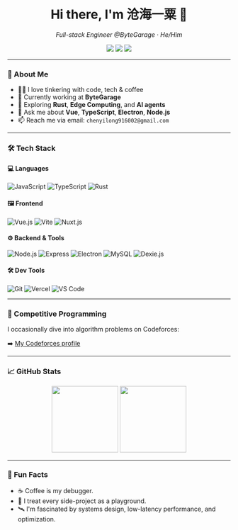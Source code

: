 <h1 align="center">Hi there, I'm 沧海一粟 👋</h1>
<p align="center">
  <em>Full-stack Engineer @ByteGarage · He/Him</em>  
</p>
<p align="center">
  <a href="mailto:chenyilong916002@gmail.com"><img src="https://img.shields.io/badge/Email-chenyilong916002@gmail.com-red?style=flat-square&logo=gmail"></a>
  <a href="https://bit-by-bit-dev.vercel.app"><img src="https://img.shields.io/badge/Portfolio-Bit by Bit-blue?style=flat-square&logo=vercel"></a>
  <a href="https://codeforces.com/profile/ByteGarage"><img src="https://img.shields.io/badge/Codeforces-ByteGarage-orange?style=flat-square&logo=codeforces"></a>
</p>

---

### 🚀 About Me

- 👨‍💻 I love tinkering with code, tech & coffee
- 🔭 Currently working at **ByteGarage**
- 🌱 Exploring **Rust**, **Edge Computing**, and **AI agents**
- 💬 Ask me about **Vue**, **TypeScript**, **Electron**, **Node.js**
- 📫 Reach me via email: `chenyilong916002@gmail.com`

---

### 🛠️ Tech Stack

#### 💻 Languages
![JavaScript](https://img.shields.io/badge/-JavaScript-F7DF1E?style=flat-square&logo=javascript&logoColor=000)
![TypeScript](https://img.shields.io/badge/-TypeScript-3178C6?style=flat-square&logo=typescript&logoColor=fff)
![Rust](https://img.shields.io/badge/-Rust-000?style=flat-square&logo=rust)

#### 🖼️ Frontend
![Vue.js](https://img.shields.io/badge/-Vue-4FC08D?style=flat-square&logo=vue.js&logoColor=fff)
![Vite](https://img.shields.io/badge/-Vite-646CFF?style=flat-square&logo=vite&logoColor=fff)
![Nuxt.js](https://img.shields.io/badge/-Nuxt-00DC82?style=flat-square&logo=nuxt.js&logoColor=fff)

#### ⚙️ Backend & Tools
![Node.js](https://img.shields.io/badge/-Node.js-339933?style=flat-square&logo=node.js)
![Express](https://img.shields.io/badge/-Express-black?style=flat-square&logo=express)
![Electron](https://img.shields.io/badge/-Electron-47848F?style=flat-square&logo=electron)
![MySQL](https://img.shields.io/badge/-MySQL-4479A1?style=flat-square&logo=mysql)
![Dexie.js](https://img.shields.io/badge/-Dexie.js-2699FB?style=flat-square)

#### 🛠️ Dev Tools
![Git](https://img.shields.io/badge/-Git-F05032?style=flat-square&logo=git&logoColor=white)
![Vercel](https://img.shields.io/badge/-Vercel-000?style=flat-square&logo=vercel)
![VS Code](https://img.shields.io/badge/-VS%20Code-007ACC?style=flat-square&logo=visual-studio-code)

---

### 🧠 Competitive Programming

I occasionally dive into algorithm problems on Codeforces:

➡️ [My Codeforces profile](https://codeforces.com/profile/ByteGarage)

---

### 📈 GitHub Stats

<p align="center">
  <img src="https://github-readme-stats.vercel.app/api?username=Ronronner859&show_icons=true&theme=radical&hide=stars&count_private=true" height="150"/>
  <img src="https://github-readme-stats.vercel.app/api/top-langs/?username=Ronronner859&layout=compact&theme=radical" height="150"/>
</p>

---

### 🧩 Fun Facts

- ☕ Coffee is my debugger.
- 🧬 I treat every side-project as a playground.
- 🛰️ I'm fascinated by systems design, low-latency performance, and optimization.
